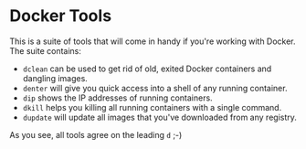 # Docker Tools

This is a suite of tools that will come in handy if you're working with Docker.
The suite contains:

* `dclean` can be used to get rid of old, exited Docker containers and dangling images.
* `denter` will give you quick access into a shell of any running container.
* `dip` shows the IP addresses of running containers.
* `dkill` helps you killing all running containers with a single command.
* `dupdate` will update all images that you've downloaded from any registry.

As you see, all tools agree on the leading `d` ;-)


